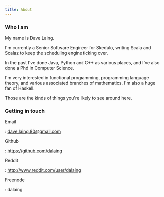 ```yaml
---
title: About
---
```


### Who I am

My name is Dave Laing.

I'm currently a Senior Software Engineer for Skedulo, writing Scala and Scalaz to keep the scheduling engine ticking over.

In the past I've done Java, Python and C++ as various places, and I've also done a Phd in Computer Science.

I'm very interested in functional programming, programming language theory, and various associated branches of mathematics.
I'm also a huge fan of Haskell.

Those are the kinds of things you're likely to see around here.

### Getting in touch

Email

:    <dave.laing.80@gmail.com>

Github

:    <https://github.com/dalaing>

Reddit

:    <http://www.reddit.com/user/dalaing>

Freenode

:    dalaing

